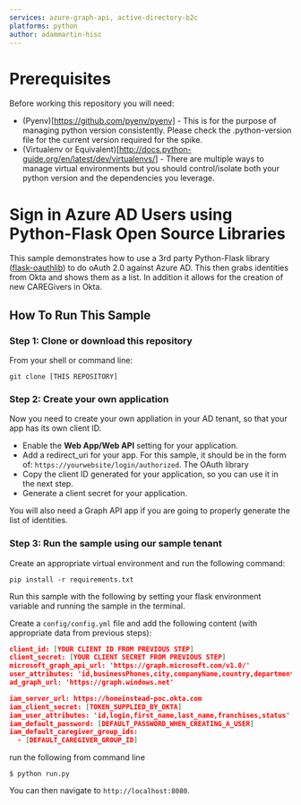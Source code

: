 ```yaml
---
services: azure-graph-api, active-directory-b2c
platforms: python
author: adammartin-hisc
---
```


# Prerequisites

Before working this repository you will need:

* (Pyenv)[https://github.com/pyenv/pyenv] - This is for the purpose of managing python version consistently.  Please check the .python-version file for the current version required for the spike.
* (Virtualenv or Equivalent)[http://docs.python-guide.org/en/latest/dev/virtualenvs/] - There are multiple ways to manage virtual environments but you should control/isolate both your python version and the dependencies you leverage.

# Sign in Azure AD Users using Python-Flask Open Source Libraries

This sample demonstrates how to use a 3rd party Python-Flask library ([flask-oauthlib](https://github.com/lepture/flask-oauthlib)) to do oAuth 2.0 against Azure AD.  This then grabs identities from Okta and shows them as a list.  In addition it allows for the creation of new CAREGivers in Okta.


## How To Run This Sample

### Step 1:  Clone or download this repository

From your shell or command line:

`git clone [THIS REPOSITORY]`

### Step 2: Create your own application

Now you need to create your own appliation in your AD tenant, so that your app has its own client ID.

- Enable the **Web App/Web API** setting for your application.
- Add a redirect_uri for your app. For this sample, it should be in the form of: `https://yourwebsite/login/authorized`. The OAuth library
- Copy the client ID generated for your application, so you can use it in the next step.
- Generate a client secret for your application.

You will also need a Graph API app if you are going to properly generate the list of identities.

### Step 3: Run the sample using our sample tenant

Create an appropriate virtual environment and run the following command:    

```
pip install -r requirements.txt
```

Run this sample with the following by setting your flask environment variable and running the sample in the terminal.

Create a `config/config.yml` file and add the following content (with appropriate data from previous steps):

```json
client_id: [YOUR CLIENT ID FROM PREVIOUS STEP]
client_secret: [YOUR CLIENT SECRET FROM PREVIOUS STEP]
microsoft_graph_api_url: 'https://graph.microsoft.com/v1.0/'
user_attributes: 'id,businessPhones,city,companyName,country,department,displayName,givenName,hireDate,imAddresses,interests,jobTitle,mail,mailNickname,mobilePhone,mySite,officeLocation,pastProjects,postalCode,preferredLanguage,preferredName,proxyAddresses,responsibilities,schools,skills,state,streetAddress,surname,usageLocation,userPrincipalName,userType'
ad_graph_url: 'https://graph.windows.net'

iam_server_url: https://homeinstead-poc.okta.com
iam_client_secret: [TOKEN_SUPPLIED_BY_OKTA]
iam_user_attributes: 'id,login,first_name,last_name,franchises,status'
iam_default_password: [DEFAULT_PASSWORD_WHEN_CREATING_A_USER]
iam_default_caregiver_group_ids:
  - [DEFAULT_CAREGIVER_GROUP_ID]
```

run the following from command line

```
$ python run.py
```

You can then navigate to `http://localhost:8080`.
